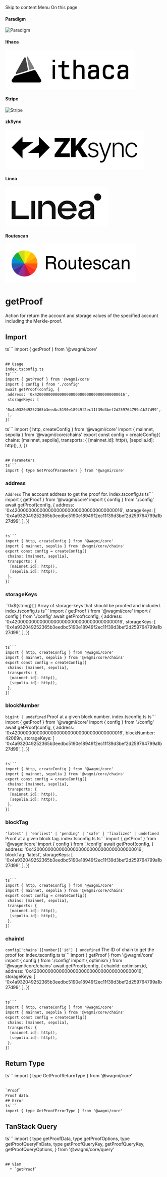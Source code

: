 Skip to content 
Menu
On this page
#### Paradigm
![Paradigm](https://raw.githubusercontent.com/wevm/.github/main/content/sponsors/paradigm-light.svg)
#### Ithaca
![Ithaca](https://raw.githubusercontent.com/wevm/.github/main/content/sponsors/ithaca-light.svg)
#### Stripe
![Stripe](https://raw.githubusercontent.com/wevm/.github/main/content/sponsors/stripe-light.svg)
#### zkSync
![zkSync](https://raw.githubusercontent.com/wevm/.github/main/content/sponsors/zksync-light.svg)
#### Linea
![Linea](https://raw.githubusercontent.com/wevm/.github/main/content/sponsors/linea-light.svg)
#### Routescan
![Routescan](https://raw.githubusercontent.com/wevm/.github/main/content/sponsors/routescan-light.svg)
# getProof ​
Action for return the account and storage values of the specified account including the Merkle-proof.
## Import ​
ts```
import { getProof } from '@wagmi/core'
```

## Usage ​
index.tsconfig.ts
ts```
import { getProof } from '@wagmi/core'
import { config } from './config'
await getProof(config, {
 address: '0x4200000000000000000000000000000000000016',
 storageKeys: [
  '0x4a932049252365b3eedbc5190e18949f2ec11f39d3bef2d259764799a1b27d99',
 ],
})
```

ts```
import { http, createConfig } from '@wagmi/core'
import { mainnet, sepolia } from '@wagmi/core/chains'
export const config = createConfig({
 chains: [mainnet, sepolia],
 transports: {
  [mainnet.id]: http(),
  [sepolia.id]: http(),
 },
})
```

## Parameters ​
ts```
import { type GetProofParameters } from '@wagmi/core'
```

### address ​
`Address`
The account address to get the proof for.
index.tsconfig.ts
ts```
import { getProof } from '@wagmi/core'
import { config } from './config'
await getProof(config, {
 address: '0x4200000000000000000000000000000000000016', 
 storageKeys: [
  '0x4a932049252365b3eedbc5190e18949f2ec11f39d3bef2d259764799a1b27d99',
 ],
})
```

ts```
import { http, createConfig } from '@wagmi/core'
import { mainnet, sepolia } from '@wagmi/core/chains'
export const config = createConfig({
 chains: [mainnet, sepolia],
 transports: {
  [mainnet.id]: http(),
  [sepolia.id]: http(),
 },
})
```

### storageKeys ​
``0x${string}`[]`
Array of storage-keys that should be proofed and included.
index.tsconfig.ts
ts```
import { getProof } from '@wagmi/core'
import { config } from './config'
await getProof(config, {
 address: '0x4200000000000000000000000000000000000016',
 storageKeys: [ 
  '0x4a932049252365b3eedbc5190e18949f2ec11f39d3bef2d259764799a1b27d99',
 ],
})
```

ts```
import { http, createConfig } from '@wagmi/core'
import { mainnet, sepolia } from '@wagmi/core/chains'
export const config = createConfig({
 chains: [mainnet, sepolia],
 transports: {
  [mainnet.id]: http(),
  [sepolia.id]: http(),
 },
})
```

### blockNumber ​
`bigint | undefined`
Proof at a given block number.
index.tsconfig.ts
ts```
import { getProof } from '@wagmi/core'
import { config } from './config'
await getProof(config, {
 address: '0x4200000000000000000000000000000000000016',
 blockNumber: 42069n, 
 storageKeys: [
  '0x4a932049252365b3eedbc5190e18949f2ec11f39d3bef2d259764799a1b27d99',
 ],
})
```

ts```
import { http, createConfig } from '@wagmi/core'
import { mainnet, sepolia } from '@wagmi/core/chains'
export const config = createConfig({
 chains: [mainnet, sepolia],
 transports: {
  [mainnet.id]: http(),
  [sepolia.id]: http(),
 },
})
```

### blockTag ​
`'latest' | 'earliest' | 'pending' | 'safe' | 'finalized' | undefined`
Proof at a given block tag.
index.tsconfig.ts
ts```
import { getProof } from '@wagmi/core'
import { config } from './config'
await getProof(config, {
 address: '0x4200000000000000000000000000000000000016',
 blockTag: 'latest', 
 storageKeys: [
  '0x4a932049252365b3eedbc5190e18949f2ec11f39d3bef2d259764799a1b27d99',
 ],
})
```

ts```
import { http, createConfig } from '@wagmi/core'
import { mainnet, sepolia } from '@wagmi/core/chains'
export const config = createConfig({
 chains: [mainnet, sepolia],
 transports: {
  [mainnet.id]: http(),
  [sepolia.id]: http(),
 },
})
```

### chainId ​
`config['chains'][number]['id'] | undefined`
The ID of chain to get the proof for.
index.tsconfig.ts
ts```
import { getProof } from '@wagmi/core'
import { config } from './config'
import { optimism } from '@wagmi/core/chains'
await getProof(config, {
 chainId: optimism.id, 
 address: '0x4200000000000000000000000000000000000016',
 storageKeys: [
  '0x4a932049252365b3eedbc5190e18949f2ec11f39d3bef2d259764799a1b27d99',
 ],
})
```

ts```
import { http, createConfig } from '@wagmi/core'
import { mainnet, sepolia } from '@wagmi/core/chains'
export const config = createConfig({
 chains: [mainnet, sepolia],
 transports: {
  [mainnet.id]: http(),
  [sepolia.id]: http(),
 },
})
```

## Return Type ​
ts```
import { type GetProofReturnType } from '@wagmi/core'
```

`Proof`
Proof data.
## Error ​
ts```
import { type GetProofErrorType } from '@wagmi/core'
```

## TanStack Query ​
ts```
import {
 type getProofData,
 type getProofOptions,
 type getProofQueryFnData,
 type getProofQueryKey,
 getProofQueryKey,
 getProofQueryOptions,
} from '@wagmi/core/query'
```

## Viem ​
  * `getProof`


